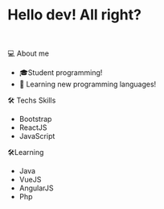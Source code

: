 <h1>Hello dev! All right?</h1>

<br>
<p>💻 About me</p>
<ul>
  <li>🎓Student programming!</li>
  <li>🌱 Learning new programming languages!</li>
 </ul>
 
  <p>🛠 Techs Skills</p>
 <ul>
  <li>Bootstrap</li>
  <li>ReactJS</li>
  <li>JavaScript</li>
 </ul>
 <p>🛠Learning</li>
 <ul>
  <li>Java</li>
  <li>VueJS</li>
  <li>AngularJS</li>
  <li>Php</li>
 </ul>
    
